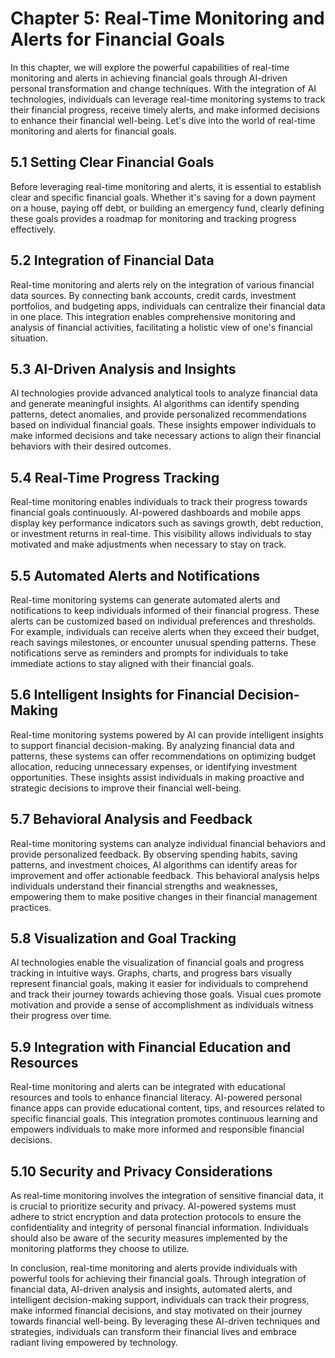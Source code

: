 Chapter 5: Real-Time Monitoring and Alerts for Financial Goals
==============================================================

In this chapter, we will explore the powerful capabilities of real-time monitoring and alerts in achieving financial goals through AI-driven personal transformation and change techniques. With the integration of AI technologies, individuals can leverage real-time monitoring systems to track their financial progress, receive timely alerts, and make informed decisions to enhance their financial well-being. Let's dive into the world of real-time monitoring and alerts for financial goals.

5.1 Setting Clear Financial Goals
---------------------------------

Before leveraging real-time monitoring and alerts, it is essential to establish clear and specific financial goals. Whether it's saving for a down payment on a house, paying off debt, or building an emergency fund, clearly defining these goals provides a roadmap for monitoring and tracking progress effectively.

5.2 Integration of Financial Data
---------------------------------

Real-time monitoring and alerts rely on the integration of various financial data sources. By connecting bank accounts, credit cards, investment portfolios, and budgeting apps, individuals can centralize their financial data in one place. This integration enables comprehensive monitoring and analysis of financial activities, facilitating a holistic view of one's financial situation.

5.3 AI-Driven Analysis and Insights
-----------------------------------

AI technologies provide advanced analytical tools to analyze financial data and generate meaningful insights. AI algorithms can identify spending patterns, detect anomalies, and provide personalized recommendations based on individual financial goals. These insights empower individuals to make informed decisions and take necessary actions to align their financial behaviors with their desired outcomes.

5.4 Real-Time Progress Tracking
-------------------------------

Real-time monitoring enables individuals to track their progress towards financial goals continuously. AI-powered dashboards and mobile apps display key performance indicators such as savings growth, debt reduction, or investment returns in real-time. This visibility allows individuals to stay motivated and make adjustments when necessary to stay on track.

5.5 Automated Alerts and Notifications
--------------------------------------

Real-time monitoring systems can generate automated alerts and notifications to keep individuals informed of their financial progress. These alerts can be customized based on individual preferences and thresholds. For example, individuals can receive alerts when they exceed their budget, reach savings milestones, or encounter unusual spending patterns. These notifications serve as reminders and prompts for individuals to take immediate actions to stay aligned with their financial goals.

5.6 Intelligent Insights for Financial Decision-Making
------------------------------------------------------

Real-time monitoring systems powered by AI can provide intelligent insights to support financial decision-making. By analyzing financial data and patterns, these systems can offer recommendations on optimizing budget allocation, reducing unnecessary expenses, or identifying investment opportunities. These insights assist individuals in making proactive and strategic decisions to improve their financial well-being.

5.7 Behavioral Analysis and Feedback
------------------------------------

Real-time monitoring systems can analyze individual financial behaviors and provide personalized feedback. By observing spending habits, saving patterns, and investment choices, AI algorithms can identify areas for improvement and offer actionable feedback. This behavioral analysis helps individuals understand their financial strengths and weaknesses, empowering them to make positive changes in their financial management practices.

5.8 Visualization and Goal Tracking
-----------------------------------

AI technologies enable the visualization of financial goals and progress tracking in intuitive ways. Graphs, charts, and progress bars visually represent financial goals, making it easier for individuals to comprehend and track their journey towards achieving those goals. Visual cues promote motivation and provide a sense of accomplishment as individuals witness their progress over time.

5.9 Integration with Financial Education and Resources
------------------------------------------------------

Real-time monitoring and alerts can be integrated with educational resources and tools to enhance financial literacy. AI-powered personal finance apps can provide educational content, tips, and resources related to specific financial goals. This integration promotes continuous learning and empowers individuals to make more informed and responsible financial decisions.

5.10 Security and Privacy Considerations
----------------------------------------

As real-time monitoring involves the integration of sensitive financial data, it is crucial to prioritize security and privacy. AI-powered systems must adhere to strict encryption and data protection protocols to ensure the confidentiality and integrity of personal financial information. Individuals should also be aware of the security measures implemented by the monitoring platforms they choose to utilize.

In conclusion, real-time monitoring and alerts provide individuals with powerful tools for achieving their financial goals. Through integration of financial data, AI-driven analysis and insights, automated alerts, and intelligent decision-making support, individuals can track their progress, make informed financial decisions, and stay motivated on their journey towards financial well-being. By leveraging these AI-driven techniques and strategies, individuals can transform their financial lives and embrace radiant living empowered by technology.
